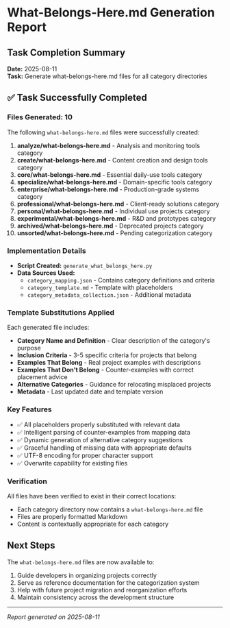 # What-Belongs-Here.md Generation Report

## Task Completion Summary

**Date:** 2025-08-11  
**Task:** Generate what-belongs-here.md files for all category directories

## ✅ Task Successfully Completed

### Files Generated: 10

The following `what-belongs-here.md` files were successfully created:

1. **analyze/what-belongs-here.md** - Analysis and monitoring tools category
2. **create/what-belongs-here.md** - Content creation and design tools category
3. **core/what-belongs-here.md** - Essential daily-use tools category
4. **specialize/what-belongs-here.md** - Domain-specific tools category
5. **enterprise/what-belongs-here.md** - Production-grade systems category
6. **professional/what-belongs-here.md** - Client-ready solutions category
7. **personal/what-belongs-here.md** - Individual use projects category
8. **experimental/what-belongs-here.md** - R&D and prototypes category
9. **archived/what-belongs-here.md** - Deprecated projects category
10. **unsorted/what-belongs-here.md** - Pending categorization category

### Implementation Details

- **Script Created:** `generate_what_belongs_here.py`
- **Data Sources Used:**
  - `category_mapping.json` - Contains category definitions and criteria
  - `category_template.md` - Template with placeholders
  - `category_metadata_collection.json` - Additional metadata

### Template Substitutions Applied

Each generated file includes:

- **Category Name and Definition** - Clear description of the category's purpose
- **Inclusion Criteria** - 3-5 specific criteria for projects that belong
- **Examples That Belong** - Real project examples with descriptions
- **Examples That Don't Belong** - Counter-examples with correct placement advice
- **Alternative Categories** - Guidance for relocating misplaced projects
- **Metadata** - Last updated date and template version

### Key Features

- ✅ All placeholders properly substituted with relevant data
- ✅ Intelligent parsing of counter-examples from mapping data
- ✅ Dynamic generation of alternative category suggestions
- ✅ Graceful handling of missing data with appropriate defaults
- ✅ UTF-8 encoding for proper character support
- ✅ Overwrite capability for existing files

### Verification

All files have been verified to exist in their correct locations:
- Each category directory now contains a `what-belongs-here.md` file
- Files are properly formatted Markdown
- Content is contextually appropriate for each category

## Next Steps

The `what-belongs-here.md` files are now available to:
1. Guide developers in organizing projects correctly
2. Serve as reference documentation for the categorization system
3. Help with future project migration and reorganization efforts
4. Maintain consistency across the development structure

---

*Report generated on 2025-08-11*
